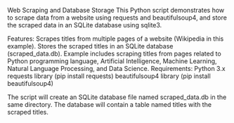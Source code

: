 Web Scraping and Database Storage
This Python script demonstrates how to scrape data from a website using requests and beautifulsoup4, and store the scraped data in an SQLite database using sqlite3.

Features:
Scrapes titles from multiple pages of a website (Wikipedia in this example).
Stores the scraped titles in an SQLite database (scraped_data.db).
Example includes scraping titles from pages related to Python programming language, Artificial Intelligence, Machine Learning, Natural Language Processing, and Data Science.
Requirements:
Python 3.x
requests library (pip install requests)
beautifulsoup4 library (pip install beautifulsoup4)


The script will create an SQLite database file named scraped_data.db in the same directory.
The database will contain a table named titles with the scraped titles.
